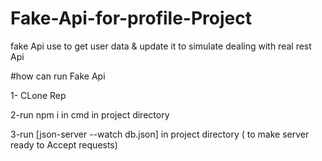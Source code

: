 # Fake-Api-for-profile-Project
fake Api use to get user data &amp; update it  to simulate dealing with real rest Api 


#how can run Fake Api

1- CLone Rep

2-run npm i in cmd in project directory

3-run [json-server --watch db.json]  in project directory   ( to make  server ready to Accept requests)
